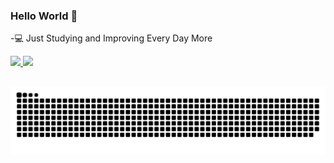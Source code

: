 ### Hello World 👋

-💻 Just Studying and Improving Every Day More


<div align="left">
  <a href="https://github.com/Saarrada">
  <img height="180em" src="https://github-readme-stats.vercel.app/api?username=Saarrada&show_icons=true&theme=dark&include_all_commits=true&count_private=true"/>
  <img height="180em" src="https://github-readme-stats.vercel.app/api/top-langs/?username=Saarrada&layout=compact&langs_count=7&theme=dark"/>
</div>

    
  ##
 
<div> 
 
  ![Snake animation](https://github.com/Saarrada/Saarrada/blob/output/github-contribution-grid-snake.svg)
 
</div>
